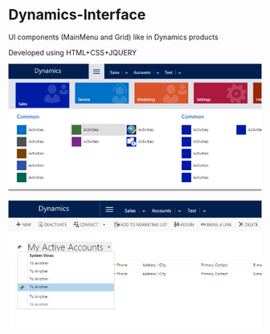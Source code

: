 # Dynamics-Interface
UI components (MainMenu and Grid) like in Dynamics products

Developed using HTML+CSS+JQUERY

![alt tag](https://raw.githubusercontent.com/LrdSpr/Dynamics-Interface/master/imgmenu.png)

![alt tag](https://raw.githubusercontent.com/LrdSpr/Dynamics-Interface/master/readmeadditional.png)
